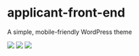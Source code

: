 # applicant-front-end
A simple, mobile-friendly WordPress theme

<img src="https://user-images.githubusercontent.com/12526108/90808024-63efae00-e2ed-11ea-83b3-c1318b61e48c.png">

<img src="https://user-images.githubusercontent.com/12526108/90808826-9cdc5280-e2ee-11ea-82e9-1c800c607ae8.png">

<img src="https://user-images.githubusercontent.com/12526108/90808829-9d74e900-e2ee-11ea-9fb8-87d3575f3ee8.png">
